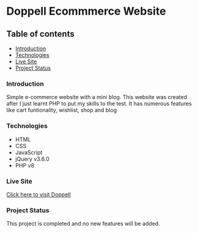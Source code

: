 # Doppell Ecommmerce Website

## Table of contents

- [Introduction](#introduction)
- [Technologies](#technologies)
- [Live Site](#live-site)
- [Project Status](#project-status)

### Introduction

Simple e-commerce website with a mini blog. This website was created after I just learnt
PHP to put my skills to the test. It has numerous features like cart funtionality, wishlist, shop and blog

### Technologies

- HTML
- CSS
- JavaScript
- jQuery v3.6.0
- PHP v8

### Live Site

[Click here to visit Doppell](https://doppell.000webhostapp.com)

### Project Status

This project is completed and no new features will be added.
